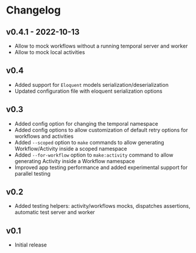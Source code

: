 # Changelog

## v0.4.1 - 2022-10-13

- Allow to mock workflows without a running temporal server and worker
- Allow to mock local activities

## v0.4

- Added support for `Eloquent` models serialization/deserialization
- Updated configuration file with eloquent serialization options

## v0.3

- Added config option for changing the temporal namespace
- Added config options to allow customization of default retry options for workflows and activities
- Added `--scoped` option to `make` commands to allow generating Workflow/Activity inside a scoped namespace
- Added `--for-workflow` option to `make:activity` command to allow generating Activity inside a Workflow namespace
- Improved app testing performance and added experimental support for parallel testing

## v0.2

- Added testing helpers: activity/workflows mocks, dispatches assertions, automatic test server and worker

## v0.1

- Initial release

